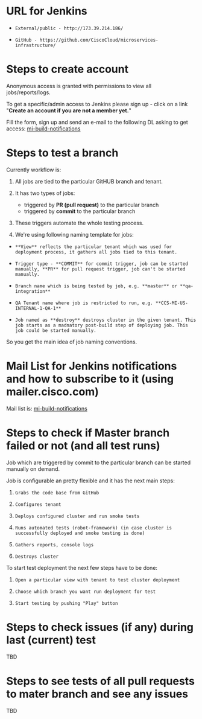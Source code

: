 # URL for Jenkins

-     External/public - http://173.39.214.186/
-     GitHub - https://github.com/CiscoCloud/microservices-infrastructure/

# Steps to create account

Anonymous access is granted with permissions to view all jobs/reports/logs.

To get a specific/admin access to Jenkins please sign up - click on a link "**Create an account if you are not a member yet.**"

Fill the form, sign up and send an e-mail to the following DL asking to get access: [mi-build-notifications](mi-build-notifications@external.cisco.com)

# Steps to test a branch

Currently workflow is:

1. All jobs are tied to the particular GitHUB branch and tenant.
2. It has two types of jobs:

    - triggered by **PR (pull request)** to the particular branch
    - triggered by **commit** to the particular branch

3. These triggers automate the whole testing process.
4. We're using following naming template for jobs:

-     **View** reflects the particular tenant which was used for deployment process, it gathers all jobs tied to this tenant.
-     Trigger type - **COMMIT** for commit trigger, job can be started manually, **PR** for pull request trigger, job can't be started manually.
-     Branch name which is being tested by job, e.g. **master** or **qa-integration**
-     QA Tenant name where job is restricted to run, e.g. **CCS-MI-US-INTERNAL-1-QA-1**
-     Job named as **destroy** destroys cluster in the given tenant. This job starts as a madnatory post-build step of deploying job. This job could be started manually.

So you get the main idea of job naming conventions.

# Mail List for Jenkins notifications and how to subscribe to it (using mailer.cisco.com) 

Mail list is:  [mi-build-notifications](mi-build-notifications@external.cisco.com)

# Steps to check if Master branch failed or not (and all test runs)

Job which are triggered by commit to the particular branch can be started manually on demand.

Job is configurable an pretty flexible and it has the next main steps:

1.     Grabs the code base from GitHub
2.     Configures tenant
3.     Deploys configured cluster and run smoke tests
4.     Runs automated tests (robot-framework) (in case cluster is successfully deployed and smoke testing is done)
5.     Gathers reports, console logs
6.     Destroys cluster

To start test deployment the next few steps have to be done:

1.     Open a particular view with tenant to test cluster deployment
2.     Choose which branch you want run deployment for test
3.     Start testing by pushing "Play" button

# Steps to check issues (if any) during last (current) test

TBD

# Steps to see tests of all pull requests to mater branch and see any issues

TBD

